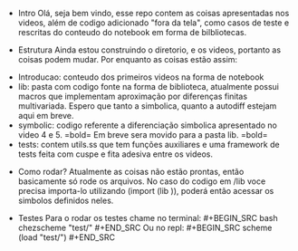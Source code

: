 * Intro
Olá, seja bem vindo, esse repo contem as coisas apresentadas nos videos, além de
codigo adicionado "fora da tela", como casos de teste e rescritas do conteudo do
notebook em forma de bilbliotecas.

* Estrutura
Ainda estou construindo o diretorio, e os videos, portanto as coisas podem
mudar. Por enquanto as coisas estão assim:
- Introducao: conteudo dos primeiros videos na forma de notebook
- lib: pasta com codigo fonte na forma de biblioteca, atualmente possui macros
  que implementam aproximação por diferenças finitas multivariada. Espero que
  tanto a simbolica, quanto a autodiff estejam aqui em breve.
- symbolic: codigo referente a diferenciação simbolica apresentado no video 4
 e 5. =bold= Em breve sera movido para a pasta lib. =bold=
- tests: contem utils.ss que tem funções auxiliares e uma framework de tests
  feita com cuspe e fita adesiva entre os videos.

* Como rodar?
Atualmente as coisas não estão prontas, então basicamente só rode os arquivos.
No caso do codigo em /lib voce precisa importa-lo utilizando (import (lib
<nome-da-lib>)), poderá então acessar os simbolos definidos neles.

* Testes
Para o rodar os testes chame no terminal:
#+BEGIN_SRC bash
chezscheme "test/<meu-teste>"
#+END_SRC
Ou no repl:
#+BEGIN_SRC scheme
(load "test/<meu-teste>")
#+END_SRC
